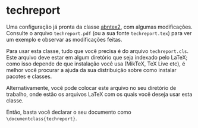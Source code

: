 # techreport

Uma configuração já pronta da classe [abntex2](https://code.google.com/p/abntex2/), com algumas modificações. Consulte o arquivo `techreport.pdf` (ou a sua fonte `techreport.tex`)  para ver um exemplo e observar as modificações feitas.

Para usar esta classe, tudo que você precisa é do arquivo `techreport.cls`. Este arquivo deve estar em algum diretório que seja indexado pelo LaTeX; como isso depende de que instalação você usa (MikTeX, TeX Live etc), é melhor você procurar a ajuda da sua distribuição sobre como instalar pacotes e classes.

Alternativamente, você pode colocar este arquivo no seu diretório de trabalho, onde estão os arquivos LaTeX com os quais você deseja usar esta classe.

Então, basta você declarar o seu documento como `\documentclass{techreport}`.
